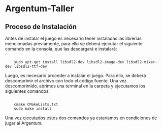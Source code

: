 # Argentum-Taller

## Proceso de Instalación
Antes de instalar el juego es necesario tener instaladas las librerías mencionadas previamente, para ello se deberá ejecutar el siguiente comando en la consola, que las descargará e instalará:

<pre><code>
    sudo apt-get install libsdl2-dev libsdl2-image-dev libsdl2-mixer-dev libsdl2-ttf-dev
</code></pre>

Luego, es necesario proceder a instalar el juego. Para ello, se deberá descomprimir el archivo con todo el código fuente. Una vez descomprimido, abrimos una terminal en la carpeta y ejecutamos los siguientes comandos:

<pre><code>
    cmake CMakeLists.txt
    sudo make install
</code></pre>

Una vez ejecutados estos dos comandos ya estaríamos en condiciones de jugar al Argentum.